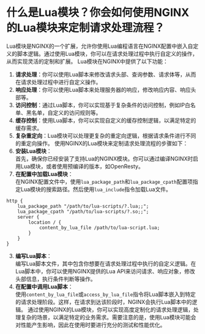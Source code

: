 # 什么是Lua模块？你会如何使用NGINX的Lua模块来定制请求处理流程？
Lua模块是NGINX的一个扩展，允许你使用Lua编程语言在NGINX配置中嵌入自定义的脚本逻辑。通过使用Lua模块，你可以在请求处理过程中执行自定义的操作，从而实现灵活的定制和扩展。
Lua模块在NGINX中提供了以下功能：
1.  **请求处理**：你可以使用Lua脚本来修改请求头部、查询参数、请求体等，从而在请求处理过程中进行自定义操作。 
2.  **响应处理**：你可以使用Lua脚本来处理服务器的响应，修改响应内容、响应头部等。 
3.  **访问控制**：通过Lua脚本，你可以实现基于复杂条件的访问控制，例如IP白名单、黑名单，自定义的访问规则等。 
4.  **缓存控制**：使用Lua脚本，你可以实现自定义的缓存控制逻辑，以满足特定的缓存需求。 
5.  **复杂重定向**：Lua模块可以处理更复杂的重定向逻辑，根据请求条件进行不同的重定向操作。 
使用NGINX的Lua模块来定制请求处理流程的步骤如下：
1.  **安装Lua模块**：  
首先，确保你已经安装了支持Lua的NGINX模块。你可以通过编译NGINX时启用Lua模块，或者使用预编译的版本，如OpenResty。 
2.  **在配置中加载Lua模块**：  
在NGINX配置文件中，使用`lua_package_path`和`lua_package_cpath`配置项指定Lua模块的搜索路径。然后使用`lua_include`指令加载Lua文件。 
```nginx
http {
    lua_package_path "/path/to/lua-scripts/?.lua;;";
    lua_package_cpath "/path/to/lua-scripts/?.so;;";
    server {
        location / {
            content_by_lua_file /path/to/lua-script.lua;
        }
    }
}
```
 
3.  **编写Lua脚本**：  
编写Lua脚本文件，其中包含你想要在请求处理过程中执行的自定义逻辑。在Lua脚本中，你可以使用NGINX提供的Lua API来访问请求、响应对象，修改头部信息，执行条件判断等操作。 
4.  **在配置中调用Lua脚本**：  
使用`content_by_lua_file`或`access_by_lua_file`指令将Lua脚本嵌入到特定的请求处理阶段。这样，在请求到达该阶段时，NGINX会执行Lua脚本中的逻辑。 
通过使用NGINX的Lua模块，你可以实现高度定制化的请求处理逻辑，处理复杂的场景，以满足特定的业务需求。需要注意的是，使用Lua模块可能会对性能产生影响，因此在使用时要进行充分的测试和性能优化。
